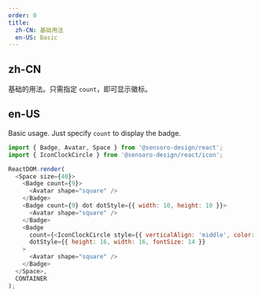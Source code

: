 ```yaml
---
order: 0
title:
  zh-CN: 基础用法
  en-US: Basic
---
```


## zh-CN

基础的用法。只需指定 `count`，即可显示徽标。
## en-US

Basic usage. Just specify `count` to display the badge.


```js
import { Badge, Avatar, Space } from '@sensoro-design/react';
import { IconClockCircle } from '@sensoro-design/react/icon';

ReactDOM.render(
  <Space size={40}>
    <Badge count={9}>
      <Avatar shape="square" />
    </Badge>
    <Badge count={9} dot dotStyle={{ width: 10, height: 10 }}>
      <Avatar shape="square" />
    </Badge>
    <Badge
      count={<IconClockCircle style={{ verticalAlign: 'middle', color: 'var(--color-text-2)' }} />}
      dotStyle={{ height: 16, width: 16, fontSize: 14 }}
    >
      <Avatar shape="square" />
    </Badge>
  </Space>,
  CONTAINER
);
```
